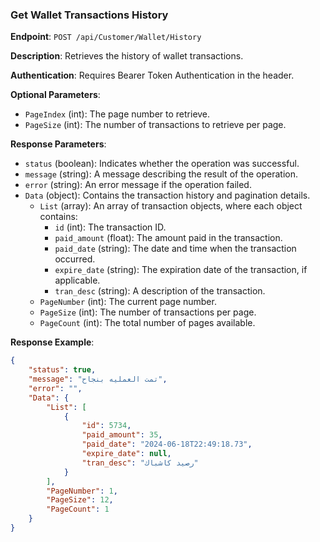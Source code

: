 ### Get Wallet Transactions History

**Endpoint**: `POST /api/Customer/Wallet/History`

**Description**: Retrieves the history of wallet transactions.

**Authentication**: Requires Bearer Token Authentication in the header.

**Optional Parameters**:
- `PageIndex` (int): The page number to retrieve.
- `PageSize` (int): The number of transactions to retrieve per page.

**Response Parameters**:
- `status` (boolean): Indicates whether the operation was successful.
- `message` (string): A message describing the result of the operation.
- `error` (string): An error message if the operation failed.
- `Data` (object): Contains the transaction history and pagination details.
  - `List` (array): An array of transaction objects, where each object contains:
    - `id` (int): The transaction ID.
    - `paid_amount` (float): The amount paid in the transaction.
    - `paid_date` (string): The date and time when the transaction occurred.
    - `expire_date` (string): The expiration date of the transaction, if applicable.
    - `tran_desc` (string): A description of the transaction.
  - `PageNumber` (int): The current page number.
  - `PageSize` (int): The number of transactions per page.
  - `PageCount` (int): The total number of pages available.

**Response Example**:
```json
{
    "status": true,
    "message": "تمت العمليه بنجاح",
    "error": "",
    "Data": {
        "List": [
            {
                "id": 5734,
                "paid_amount": 35,
                "paid_date": "2024-06-18T22:49:18.73",
                "expire_date": null,
                "tran_desc": "رصيد كاشباك"
            }
        ],
        "PageNumber": 1,
        "PageSize": 12,
        "PageCount": 1
    }
}
```
